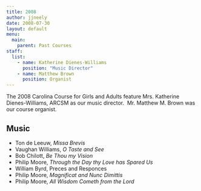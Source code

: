 ```yaml
---
title: 2008
author: jjneely
date: 2008-07-30
layout: default
menu:
  main:
    parent: Past Courses
staff:
  list:
    - name: Katherine Dienes-Williams
      position: "Music Director"
    - name: Matthew Brown
      position: Organist
---
```

The 2008 Carolina Course for Girls and Adults feature Mrs. Katherine
Dienes-Williams, ARCSM as our music director.  Mr. Matthew M. Brown was our
course organist.

## Music

  * Ton de Leeuw, *Missa Brevis*
  * Vaughan Williams, *O Taste and See*
  * Bob Chilott, *Be Thou my Vision*
  * Philip Moore, *Through the Day thy Love has Spared Us*
  * William Byrd, Preces and Responces
  * Philip Moore, *Magnificat and Nunc Dimittis*
  * Philip Moore, *All Wisdom Cometh from the Lord*
